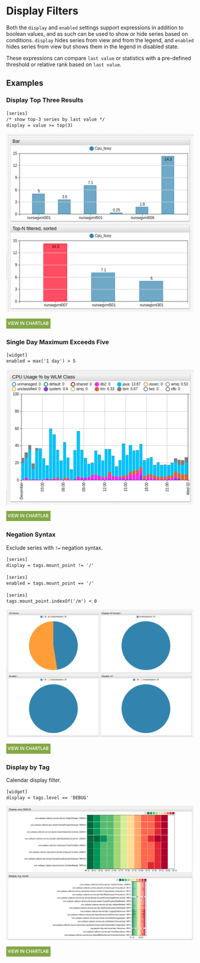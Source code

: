 # Display Filters

Both the `display` and `enabled` settings support expressions in addition to boolean values, and as such can be used to show or hide series based on conditions. `display` hides series from view and from the legend, and `enabled` hides series from view but shows them in the legend in disabled state.

These expressions can compare `last value` or statistics with a pre-defined threshold or relative rank based on `last value`.

## Examples

### Display Top Three Results

```ls
[series]
/* show top-3 series by last value */
display = value >= top(3)
```

![](./images/display-filters-1.png)

[![](../images/button.png)](https://apps.axibase.com/chartlab/377091ff)

### Single Day Maximum Exceeds Five

```ls
[widget]
enabled = max('1 day') > 5
```

![](./images/display-filters-2.png)

[![](../images/button.png)](https://apps.axibase.com/chartlab/628bc794/1)

### Negation Syntax

Exclude series with `!=` negation syntax.

```ls
[series]
display = tags.mount_point != '/'

[series]
enabled = tags.mount_point == '/'

[series]
tags.mount_point.indexOf('/m') < 0
```

![](./images/display-filters3.png)

[![](../images/button.png)](https://apps.axibase.com/chartlab/7518a91f/6/)

### Display by Tag

Calendar display filter.

```ls
[widget]
display = tags.level == 'DEBUG'
```

![](./images/display-filters4.png)

[![](../images/button.png)](https://apps.axibase.com/chartlab/04f1ed7c/2/#)